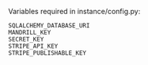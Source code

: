 Variables required in instance/config.py:

```
SQLALCHEMY_DATABASE_URI
MANDRILL_KEY
SECRET_KEY
STRIPE_API_KEY
STRIPE_PUBLISHABLE_KEY
```
